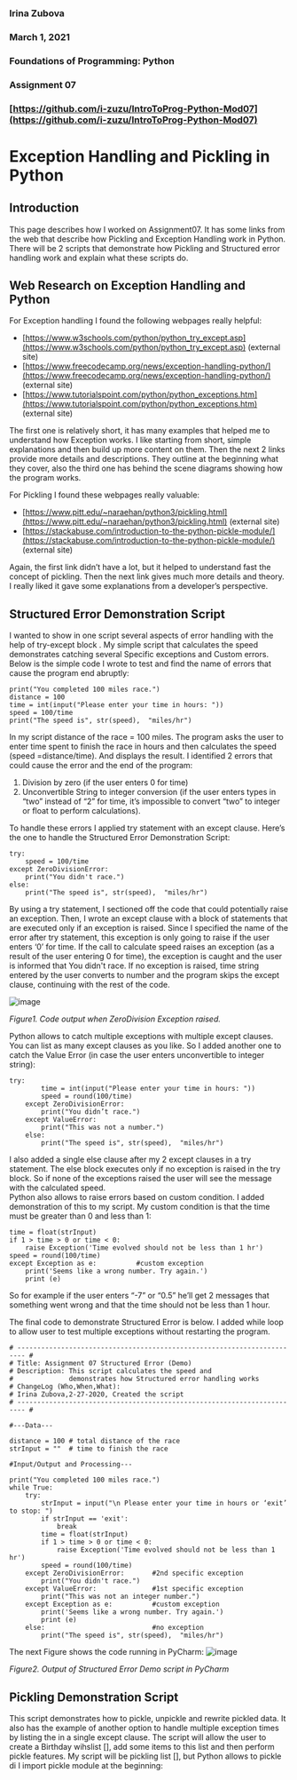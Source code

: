 ### **Irina Zubova**
### **March 1, 2021**
### **Foundations of Programming: Python**
### **Assignment 07**
### [https://github.com/i-zuzu/IntroToProg-Python-Mod07](https://github.com/i-zuzu/IntroToProg-Python-Mod07)




#                                                     **Exception Handling and Pickling in Python**


## **Introduction**
This page describes how I worked on Assignment07. It has some links from the web that describe how Pickling and Exception Handling work in Python. There will be 2 scripts that demonstrate how Pickling and Structured error handling work and explain what these scripts do.

## **Web Research on Exception Handling and Python**

For Exception handling I found the following webpages really helpful:
- [https://www.w3schools.com/python/python_try_except.asp](https://www.w3schools.com/python/python_try_except.asp)  (external site)
- [https://www.freecodecamp.org/news/exception-handling-python/](https://www.freecodecamp.org/news/exception-handling-python/) (external site)
- [https://www.tutorialspoint.com/python/python_exceptions.htm](https://www.tutorialspoint.com/python/python_exceptions.htm) (external site)

The first one is relatively short, it has many examples that helped me to understand how Exception works. I like starting from short, simple explanations and then build up more content on them. Then the next 2 links provide more details and descriptions. They outline at the beginning what they cover, also the third one has behind the scene diagrams showing how the program works. 

For Pickling I found these webpages really valuable:
*	[https://www.pitt.edu/~naraehan/python3/pickling.html](https://www.pitt.edu/~naraehan/python3/pickling.html) (external site)
*	[https://stackabuse.com/introduction-to-the-python-pickle-module/](https://stackabuse.com/introduction-to-the-python-pickle-module/) (external site)

Again, the first link didn’t have a lot, but it helped to understand fast the concept of pickling. Then the next link gives much more details and theory. I really liked it gave some explanations from a developer’s perspective.

## **Structured Error Demonstration Script**

I wanted to show in one script several aspects of error handling with the help of try-except block . My simple script that calculates the speed demonstrates catching several Specific exceptions and Custom errors.
Below is the simple code I wrote to test and find the name of errors that cause the program end abruptly:
```
print("You completed 100 miles race.")
distance = 100
time = int(input("Please enter your time in hours: "))
speed = 100/time
print("The speed is", str(speed),  "miles/hr")
```
In my script distance of the race = 100 miles. The program asks the user to enter time spent to finish the race in hours and then calculates the speed (speed =distance/time). And displays the result.
I identified 2 errors that could cause the error and the end of the program:
1. Division by zero (if the user enters 0 for time)
2. Unconvertible String to integer conversion (if the user enters types in “two” instead of “2” for time, it’s impossible to convert “two” to integer or float to perform calculations).

To handle these errors I applied try statement with an except clause. Here’s the one to handle the Structured Error Demonstration Script:
```
try:
    speed = 100/time
except ZeroDivisionError:
    print("You didn't race.")
else:
    print("The speed is", str(speed),  "miles/hr")
```
By using a try statement, I sectioned off the code that could potentially raise an exception. Then, I  wrote an except clause with a block of statements that are executed only if an exception is raised.
Since I specified the name of the error after try statement, this exception is only going to raise if the user enters ‘0’ for time. 
If the call to calculate speed raises an exception (as a result of the user entering 0 for time), the exception is caught and the user is informed that You didn't race. If no exception is raised, time string entered by the user converts to number and the program skips the except clause, continuing with the rest of the code.

![image](https://user-images.githubusercontent.com/79129459/109626686-b0664280-7af5-11eb-9bfc-5a471fb8bad0.png)

*Figure1. Code output when ZeroDivision Exception raised.*

Python allows to catch multiple exceptions with multiple except clauses. You can list as many except clauses as you like. So I added another one to catch the Value Error (in case the user enters unconvertible to integer string):
```
try:
        time = int(input("Please enter your time in hours: "))
        speed = round(100/time)
    except ZeroDivisionError:
        print("You didn’t race.")
    except ValueError:
        print("This was not a number.")
    else:
        print("The speed is", str(speed),  "miles/hr")
```
I also added a single else clause after my 2 except clauses in a try statement. The else block executes only if no exception is raised in the try block. So if none of the exceptions raised the user will see the message with the calculated speed.  
Python also allows to raise errors based on custom condition. I added demonstration of this to my script. My custom condition is that the time must be greater than 0 and less than 1:
```
time = float(strInput)
if 1 > time > 0 or time < 0:
    raise Exception('Time evolved should not be less than 1 hr')
speed = round(100/time)
except Exception as e:          #custom exception
    print('Seems like a wrong number. Try again.')
    print (e)
```
So for example if the user enters “-7” or “0.5” he’ll get  2 messages that something went wrong and that the time should not be less than 1 hour.

The final code to demonstrate Structured Error is below. I added while loop to allow user to test multiple exceptions without restarting the program.
```
# ------------------------------------------------------------------------ #
# Title: Assignment 07 Structured Error (Demo)
# Description: This script calculates the speed and
#              demonstrates how Structured error handling works
# ChangeLog (Who,When,What):
# Irina Zubova,2-27-2020, Created the script
# ------------------------------------------------------------------------ #

#---Data---

distance = 100 # total distance of the race
strInput = ""  # time to finish the race

#Input/Output and Processing---

print("You completed 100 miles race.")
while True:
    try:
        strInput = input("\n Please enter your time in hours or ‘exit’ to stop: ")
        if strInput == 'exit':
            break
        time = float(strInput)
        if 1 > time > 0 or time < 0:
            raise Exception('Time evolved should not be less than 1 hr')
        speed = round(100/time)
    except ZeroDivisionError:       #2nd specific exception
        print("You didn't race.")
    except ValueError:              #1st specific exception
        print("This was not an integer number.")
    except Exception as e:          #custom exception
        print('Seems like a wrong number. Try again.')
        print (e)
    else:                           #no exception
        print("The speed is", str(speed),  "miles/hr")
```
The next Figure shows the code running in PyCharm:
![image](https://user-images.githubusercontent.com/79129459/109628036-228b5700-7af7-11eb-8008-14eb35c96847.png)

*Figure2. Output of Structured Error Demo script in PyCharm*


## **Pickling Demonstration Script**
This script demonstrates how to pickle, unpickle and rewrite pickled data. It also has the example of another option to handle multiple exception times by listing the in a single except clause. The script will allow the user to create a Birthday wihslist [], add some items to this list and then perform pickle features. 
My script will be pickling list [], but Python allows to pickle di
I import pickle module at the beginning: 



